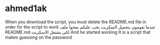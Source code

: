 # ahmed1ak



When you download the script, you must delete the README.md file in order for the script to work
عندما تقومون  بتحميل السكربت  يجب عليكم بمحوا ملف README.md  لكي يشتغل الاسكربت 
And he started working
It is a script that makes guessing on the password
